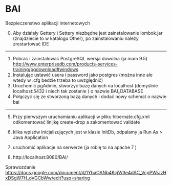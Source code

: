 # BAI
Bezpieczenstwo aplikacji internetowych

0. Aby działały Gettery i Settery niezbędne jest zainstalowanie lombok.jar (znajdziecie to w katalogu Other), po zainstalowaniu należy zrestartować IDE

-------------------------------------------------------------------------------------------------------------
1. Pobrać i zainstalować PostgreSQL wersja dowolna (ja mam 9.5) http://www.enterprisedb.com/products-services-training/pgdownload#windows
2. Instalując ustawić usera i password jako postgres (można inne ale wtedy w .cfg bedzie trzeba to uwzględnić)
3. Uruchomić pgAdmin, stworzyć bazę danych na localhost (domyślnie localhost:5432 i niech tak zostanie ) o nazwie  BAI_DATABASE
4. Połączyć się ze stworzoną bazą danych i dodać nowy schemat o nazwie bai

-------------------------------------------------------------------------------------------------------------
5. Przy pierwszym uruchamianiu aplikacji w pliku hibernate.cfg.xml odkomentować linijkę
<property name="hibernate.hbm2ddl.auto">create-drop</property>
a zakomentować
<property name="hibernate.hbm2ddl.auto">validate</property> 
6. kilka wpisów inicjalizujących jest w klasie InitDb, odpalamy ja Run As > Java Application

7. uruchomić aplikacje na serwerze (ja robię to na apache 7 )
8. http://localhost:8080/BAI/


Sprawozdanie
https://docs.google.com/document/d/1YbaOANb4KcjW3e4dAC_VcgPWrJzHxDSgW7H_oVGCbWw/edit?usp=sharing
